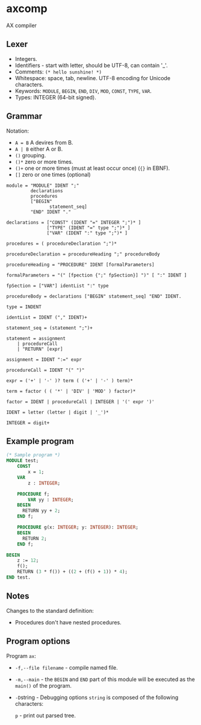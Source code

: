 # axcomp

AX compiler

## Lexer

* Integers.
* Identifiers - start with letter, should be UTF-8, can contain '_'.
* Comments: `(* hello sunshine! *)`
* Whitespace: space, tab, newline. UTF-8 encoding for Unicode characters.
* Keywords: `MODULE`, `BEGIN`, `END`, `DIV`, `MOD`, `CONST`, `TYPE`, `VAR`.
* Types: INTEGER (64-bit signed).

## Grammar

Notation:

* `A = B` A devires from B.
* `A | B` either A or B.
* `()` grouping.
* `()*` zero or more times.
* `()+` one or more times (must at least occur once) (`{}` in EBNF).
* `[]` zero or one times (optional)  

```ebnf
module = "MODULE" IDENT ";"
         declarations
         procedures
         ["BEGIN"
                statement_seq]
         "END" IDENT "."

declarations = ["CONST" (IDENT "=" INTEGER ";")* ]
               ["TYPE" (IDENT "=" type ";")* ]
               ["VAR" (IDENT ":" type ";")* ]

procedures = ( procedureDeclaration ";")*

procedureDeclaration = procedureHeading ";" procedureBody

procedureHeading = "PROCEDURE" IDENT [formalParameters]

formalParameters = "(" [fpection {";" fpSection}] ")" [ ":" IDENT ]

fpSection = ["VAR"] identList ":" type

procedureBody = declarations ["BEGIN" statement_seq] "END" IDENT.

type = INDENT

identList = IDENT ("," IDENT)+

statement_seq = (statement ";")+

statement = assignment
    | procedureCall
    | "RETURN" [expr]

assignment = IDENT ":=" expr

procedureCall = IDENT "(" ")"

expr = ('+' | '-' )? term ( ('+' | '-' ) term)*

term = factor ( ( '*' | 'DIV' | 'MOD' ) factor)*

factor = IDENT | procedureCall | INTEGER | '(' expr ')'

IDENT = letter (letter | digit | '_')*

INTEGER = digit+
```

## Example program

```pascal
(* Sample program *)
MODULE test;
    CONST
        x = 1;
    VAR
        z : INTEGER;

    PROCEDURE f;
        VAR yy : INTEGER;
    BEGIN
      RETURN yy + 2;
    END f;

    PROCEDURE g(x: INTEGER; y: INTEGER): INTEGER;
    BEGIN
      RETURN 2;
    END f;

BEGIN
    z := 12;
    f();
    RETURN (3 * f()) + ((2 + (f() + 1)) * 4);
END test.
```
## Notes

Changes to the standard definition:

* Procedures don't have nested procedures.

## Program options

Program `ax`:

* `-f,--file filename` - compile named file.
* `-m,--main` - the `BEGIN` and `END` part of this module will be executed as the `main()` of the program.

* `-D`string - Debugging options `string` is composed of the following characters:

   `p` - print out parsed tree.
